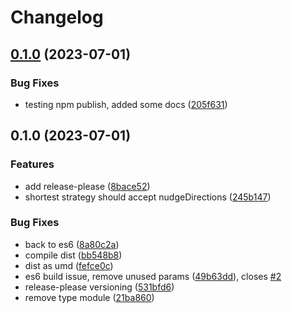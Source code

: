 # Changelog

## [0.1.0](https://github.com/kevinschaul/avoid-overlap/compare/v0.1.0...v0.1.0) (2023-07-01)


### Bug Fixes

* testing npm publish, added some docs ([205f631](https://github.com/kevinschaul/avoid-overlap/commit/205f631467987adc7114aee66f1754a265475578))

## 0.1.0 (2023-07-01)


### Features

* add release-please ([8bace52](https://github.com/kevinschaul/avoid-overlap/commit/8bace52b105b6ad743833cbea78351b63c5571a2))
* shortest strategy should accept nudgeDirections ([245b147](https://github.com/kevinschaul/avoid-overlap/commit/245b147db65b8f53521d066de76da46e1f9c9374))


### Bug Fixes

* back to es6 ([8a80c2a](https://github.com/kevinschaul/avoid-overlap/commit/8a80c2a2fe9a04f44bdc891c070e91cebf2f342e))
* compile dist ([bb548b8](https://github.com/kevinschaul/avoid-overlap/commit/bb548b81e9fc1a1aad8bd951ea4fcfc82d0b27e1))
* dist as umd ([fefce0c](https://github.com/kevinschaul/avoid-overlap/commit/fefce0ca037805103dfba0e471a237ab6442bf95))
* es6 build issue, remove unused params ([49b63dd](https://github.com/kevinschaul/avoid-overlap/commit/49b63dd1808e122cca4da3866f4d7ddbc9276461)), closes [#2](https://github.com/kevinschaul/avoid-overlap/issues/2)
* release-please versioning ([531bfd6](https://github.com/kevinschaul/avoid-overlap/commit/531bfd6585a40b6ae40bcb4f2e76154cdab30ac0))
* remove type module ([21ba860](https://github.com/kevinschaul/avoid-overlap/commit/21ba86005816eaf51d9c83443173a114955c5847))
